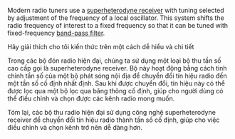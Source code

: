 Modern radio tuners use a [superheterodyne receiver](https://en.wikipedia.org/wiki/Superheterodyne_receiver) with tuning selected by adjustment of the frequency of a local oscillator. This system shifts the radio frequency of interest to a fixed frequency so that it can be tuned with fixed-frequency [band-pass filter](https://en.wikipedia.org/wiki/Band-pass_filter).​

Hãy giải thích cho tôi kiến thức trên một cách dễ hiểu và chi tiết 



Trong các bộ đón radio hiện đại, chúng ta sử dụng một loại bộ thu tần số cao cấp gọi là superheterodyne receiver. Bộ này hoạt động bằng cách tinh chỉnh tần số của một bộ phát sóng nội địa để chuyển đổi tín hiệu radio đến một tần số cố định nhất định. Sau khi được chuyển đổi, tín hiệu này có thể được lọc qua một bộ lọc qua băng thông cố định, giúp cho người dùng có thể điều chỉnh và chọn được các kênh radio mong muốn. 

Tóm lại, các bộ thu radio hiện đại sử dụng công nghệ superheterodyne receiver để chuyển đổi tín hiệu radio thành tần số cố định, giúp cho việc điều chỉnh và chọn kênh trở nên dễ dàng hơn.